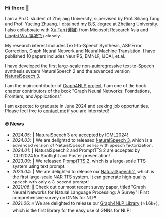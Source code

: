 ### Hi there 👋

I am a Ph.D. student of Zhejiang University, supervised by Prof. Siliang Tang and Prof. Yueting Zhuang. I obtained my B.S. degree at Zhejiang University. I also collaborate with [Xu Tan (谭旭)](https://www.microsoft.com/en-us/research/people/xuta/) from Microsoft Research Asia and [Lingfei Wu (吴凌飞)](https://sites.google.com/a/email.wm.edu/teddy-lfwu/) closely.

My research interest includes Text-to-Speech Synthesis, ASR Error Correction, Graph Neural Network and Neural Machine Translation. I have published 10 papers includes NeurIPS, EMNLP, IJCAI, et.al.

I have developed the first large-scale non-autoregressive text-to-Speech synthesis system [NaturalSpeech 2](https://speechresearch.github.io/naturalspeech2/) and the advanced version [NaturalSpeech 3](https://speechresearch.github.io/naturalspeech3/).

I am the main contributor of [Graph4NLP project](https://github.com/graph4ai/graph4nlp). I am one of the book chapter contributors of the book "Graph Neural Networks: Foundations, Frontiers, and Applications". 

I am expected to graduate in June 2024 and seeking job opportunities. Please feel free to [contact me](mailto:shenkai200861@gmail.com) if you are interested!

### 🔥 News
- *2024.05*: 🎉 NaturalSpeech 3 are accepted by ICML2024!
- *2024.03*: 🎉 We are delighted to released [NaturalSpeech 3](https://speechresearch.github.io/naturalspeech3/), which is a advanced version of NaturalSpeech series with speech factorization.
- *2024.01*: 🎉 NaturalSpeech 2 and PromptTTS 2 are accepted by ICLR2024 for Spotlight and Poster presentation!
- *2023.09*: 🎉 We released [PromptTTS 2](https://speechresearch.github.io/prompttts2/), which is a large-scale TTS system using text prompt.
- *2023.04*: 🎉 We are delighted to release our [NaturalSpeech 2](https://speechresearch.github.io/naturalspeech2/), which is the first large-scale NAR TTS system. It can generate high-quality speech with only a 3-second prompt!
- *2021/06*: 🎉 Check out our most recent survey paper, titled "Graph Neural Networks for Natural Language Processing: A Survey"! First comprehensive survey on GNNs for NLP!
- *2021.06*: 🔥 We are delighted to release our [Graph4NLP Library](https://github.com/graph4ai/graph4nlp) (⭐️1.6k+), which is the first library for the easy use of GNNs for NLP!



<!--
**AlanSwift/AlanSwift** is a ✨ _special_ ✨ repository because its `README.md` (this file) appears on your GitHub profile.

Here are some ideas to get you started:

- 🔭 I’m currently working on ...
- 🌱 I’m currently learning ...
- 👯 I’m looking to collaborate on ...
- 🤔 I’m looking for help with ...
- 💬 Ask me about ...
- 📫 How to reach me: ...
- 😄 Pronouns: ...
- ⚡ Fun fact: ...
-->
